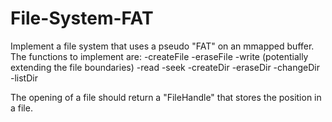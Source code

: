 # File-System-FAT
Implement a file system that uses a pseudo "FAT" on an mmapped buffer.
The functions to implement are:
-createFile
-eraseFile
-write (potentially extending the file boundaries)
-read
-seek
-createDir
-eraseDir
-changeDir
-listDir

The opening of a file should return a "FileHandle" that stores the position in a file.